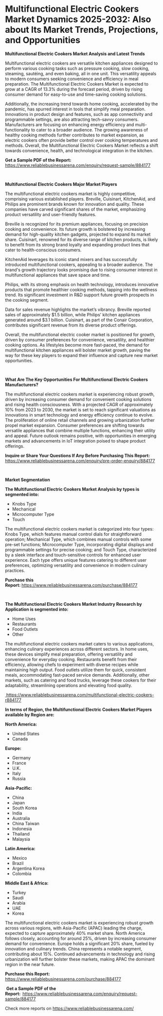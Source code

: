 <p><h1>Multifunctional Electric Cookers Market Dynamics 2025-2032: Also about Its Market Trends, Projections, and Opportunities</h1></p><p><strong>Multifunctional Electric Cookers Market Analysis and Latest Trends</strong></p>
<p><p>Multifunctional electric cookers are versatile kitchen appliances designed to perform various cooking tasks such as pressure cooking, slow cooking, steaming, sautéing, and even baking, all in one unit. This versatility appeals to modern consumers seeking convenience and efficiency in meal preparation. The Multifunctional Electric Cookers Market is expected to grow at a CAGR of 13.3% during the forecast period, driven by rising consumer demand for easy-to-use and time-saving cooking solutions. </p><p>Additionally, the increasing trend towards home cooking, accelerated by the pandemic, has spurred interest in tools that simplify meal preparation. Innovations in product design and features, such as app connectivity and programmable settings, are also attracting tech-savvy consumers. Manufacturers are focusing on enhancing energy efficiency and multi-functionality to cater to a broader audience. The growing awareness of healthy cooking methods further contributes to market expansion, as electric cookers often provide better control over cooking temperatures and methods. Overall, the Multifunctional Electric Cookers Market reflects a shift towards convenience, health, and technological integration in the kitchen.</p></p>
<p><strong>Get a Sample PDF of the Report:&nbsp;</strong> <a href="https://www.reliablebusinessarena.com/enquiry/request-sample/884177?utm_campaign=2106&utm_medium=2&utm_source=Github&utm_content=ia&utm_term=09022025&utm_id=multifunctional-electric-cookers">https://www.reliablebusinessarena.com/enquiry/request-sample/884177</a></p>
<p>&nbsp;</p>
<p><strong>Multifunctional Electric Cookers Major Market Players</strong></p>
<p><p>The multifunctional electric cookers market is highly competitive, comprising various established players. Breville, Cuisinart, KitchenAid, and Philips are prominent brands known for innovation and quality. These companies have carved significant shares of the market, emphasizing product versatility and user-friendly features.</p><p>Breville is recognized for its premium appliances, focusing on precision cooking and convenience. Its future growth is bolstered by increasing demand for high-quality kitchen gadgets, projected to expand its market share. Cuisinart, renowned for its diverse range of kitchen products, is likely to benefit from its strong brand loyalty and expanding product lines that cater to health-conscious consumers.</p><p>KitchenAid leverages its iconic stand mixers and has successfully introduced multifunctional cookers, appealing to a broader audience. The brand's growth trajectory looks promising due to rising consumer interest in multifunctional appliances that save space and time.</p><p>Philips, with its strong emphasis on health technology, introduces innovative products that promote healthier cooking methods, tapping into the wellness trend. Its significant investment in R&D support future growth prospects in the cooking segment.</p><p>Data for sales revenue highlights the market’s vibrancy. Breville reported sales of approximately $1.5 billion, while Philips’ kitchen appliances generated around $3.1 billion. Cuisinart, as part of the Conair Corporation, contributes significant revenue from its diverse product offerings.</p><p>Overall, the multifunctional electric cooker market is positioned for growth, driven by consumer preferences for convenience, versatility, and healthier cooking options. As lifestyles become more fast-paced, the demand for multifunctional kitchen appliances will bolster market growth, paving the way for these key players to expand their influence and capture new market opportunities.</p></p>
<p>&nbsp;</p>
<p><strong>What Are The Key Opportunities For Multifunctional Electric Cookers Manufacturers?</strong></p>
<p><p>The multifunctional electric cookers market is experiencing robust growth, driven by increasing consumer demand for convenient cooking solutions and rising health consciousness. With a projected CAGR of approximately 10% from 2023 to 2030, the market is set to reach significant valuations as innovations in smart technology and energy efficiency continue to evolve. The proliferation of online retail channels and growing urbanization further propel market expansion. Consumer preferences are shifting towards versatile appliances that combine multiple functions, enhancing their utility and appeal. Future outlook remains positive, with opportunities in emerging markets and advancements in IoT integration poised to shape product offerings.</p></p>
<p><strong>Inquire or Share Your Questions If Any Before Purchasing This Report:</strong> <a href="https://www.reliablebusinessarena.com/enquiry/pre-order-enquiry/884177?utm_campaign=2106&utm_medium=2&utm_source=Github&utm_content=ia&utm_term=09022025&utm_id=multifunctional-electric-cookers">https://www.reliablebusinessarena.com/enquiry/pre-order-enquiry/884177</a></p>
<p>&nbsp;</p>
<p><strong>Market Segmentation</strong></p>
<p><strong>The Multifunctional Electric Cookers Market Analysis by types is segmented into:</strong></p>
<p><ul><li>Knobs Type</li><li>Mechanical</li><li>Microcomputer Type</li><li>Touch</li></ul></p>
<p><p>The multifunctional electric cookers market is categorized into four types: Knobs Type, which features manual control dials for straightforward operation; Mechanical Type, which combines manual controls with some pre-set functions; Microcomputer Type, incorporating digital displays and programmable settings for precise cooking; and Touch Type, characterized by a sleek interface and touch-sensitive controls for enhanced user experience. Each type offers unique features catering to different user preferences, optimizing versatility and convenience in modern culinary practices.</p></p>
<p><strong>Purchase this Report:&nbsp;</strong><a href="https://www.reliablebusinessarena.com/purchase/884177?utm_campaign=2106&utm_medium=2&utm_source=Github&utm_content=ia&utm_term=09022025&utm_id=multifunctional-electric-cookers">https://www.reliablebusinessarena.com/purchase/884177</a></p>
<p>&nbsp;</p>
<p><strong>The Multifunctional Electric Cookers Market Industry Research by Application is segmented into:</strong></p>
<p><ul><li>Home Uses</li><li>Restaurants</li><li>Food Outlets</li><li>Other</li></ul></p>
<p><p>The multifunctional electric cookers market caters to various applications, enhancing culinary experiences across different sectors. In home uses, these devices simplify meal preparation, offering versatility and convenience for everyday cooking. Restaurants benefit from their efficiency, allowing chefs to experiment with diverse recipes while maintaining high output. Food outlets utilize them for quick, consistent meals, accommodating fast-paced service demands. Additionally, other markets, such as catering and food trucks, leverage these cookers for their adaptability, streamlining operations and elevating food quality.</p></p>
<p><a href="https://www.reliablebusinessarena.com/multifunctional-electric-cookers-r884177?utm_campaign=2106&utm_medium=2&utm_source=Github&utm_content=ia&utm_term=09022025&utm_id=multifunctional-electric-cookers">&nbsp;https://www.reliablebusinessarena.com/multifunctional-electric-cookers-r884177</a></p>
<p><strong>In terms of Region, the Multifunctional Electric Cookers Market Players available by Region are:</strong></p>
<p>
    <p> <strong> North America: </strong>
        <ul>
            <li>United States</li>
            <li>Canada</li>
        </ul>
        </p> 
    <p> <strong> Europe: </strong>
        <ul>
            <li>Germany</li>
            <li>France</li>
            <li>U.K.</li>
            <li>Italy</li>
            <li>Russia</li>
        </ul>
        </p> 
    <p> <strong> Asia-Pacific: </strong>
        <ul>
            <li>China</li>
            <li>Japan</li>
            <li>South Korea</li>
            <li>India</li>
            <li>Australia</li>
            <li>China Taiwan</li>
            <li>Indonesia</li>
            <li>Thailand</li>
            <li>Malaysia</li>
        </ul>
        </p> 
    <p> <strong> Latin America: </strong>
        <ul>
            <li>Mexico</li>
            <li>Brazil</li>
            <li>Argentina Korea</li>
            <li>Colombia</li>
        </ul>
        </p> 
    <p> <strong> Middle East & Africa: </strong>
        <ul>
            <li>Turkey</li>
            <li>Saudi</li>
            <li>Arabia</li>
            <li>UAE</li>
            <li>Korea</li>
        </ul>
    </p>
    </p>
<p><p>The multifunctional electric cookers market is experiencing robust growth across various regions, with Asia-Pacific (APAC) leading the charge, expected to capture approximately 40% market share. North America follows closely, accounting for around 25%, driven by increasing consumer demand for convenience. Europe holds a significant 20% share, fueled by innovation and culinary trends. China represents a notable segment, contributing about 15%. Continued advancements in technology and rising urbanization will further bolster these markets, making APAC the dominant region in the near future.</p></p>
<p><strong>Purchase this Report: </strong><a href="https://www.reliablebusinessarena.com/purchase/884177?utm_campaign=2106&utm_medium=2&utm_source=Github&utm_content=ia&utm_term=09022025&utm_id=multifunctional-electric-cookers">https://www.reliablebusinessarena.com/purchase/884177</a></p>
<p>&nbsp;<strong>Get a Sample PDF of the Report:&nbsp;&nbsp;</strong><a href="https://www.reliablebusinessarena.com/enquiry/request-sample/884177?utm_campaign=2106&utm_medium=2&utm_source=Github&utm_content=ia&utm_term=09022025&utm_id=multifunctional-electric-cookers">https://www.reliablebusinessarena.com/enquiry/request-sample/884177</a></p>
<p><strong></strong></p>
<p>Check more reports on <a href="https://www.reliablebusinessarena.com/?utm_campaign=2106&utm_medium=2&utm_source=Github&utm_content=ia&utm_term=09022025&utm_id=multifunctional-electric-cookers">https://www.reliablebusinessarena.com/</a></p>
